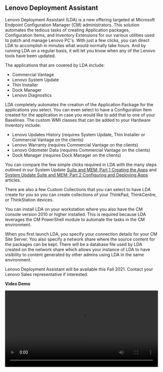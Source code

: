 ## Lenovo Deployment Assistant  <!-- {docsify-ignore} -->

Lenovo Deployment Assistant (LDA) is a new offering targeted at Microsoft Endpoint Configuration Manager (CM) administrators. This solution automates the tedious tasks of creating Application packages, Configuration Items, and Inventory Extensions for our various utilities used to patch and manage Lenovo PC's. With just a few clicks, you can direct LDA to accomplish in minutes what would normally take hours. And by running LDA on a regular basis, it will let you know when any of the Lenovo tools have been updated. 

The applications that are covered by LDA include:

- Commercial Vantage
- Lenovo System Update
- Thin Installer
- Dock Manager
- Lenovo Diagnostics

LDA completely automates the creation of the Application Package for the applications you select. You can even select to have a Configuration Item created for the application in case you would like to add that to one of your Baselines. The custom WMI classes that can be added to your Hardware Inventory include:

- Lenovo Updates History (requires System Update, Thin Installer or Commercial Vantage on the clients)
- Lenovo Warranty (requires Commercial Vantage on the clients)
- Lenovo Odometer Data (requires Commercial Vantage on the clients)
- Dock Manager (requires Dock Manager on the clients)

You can compare the few simple clicks required in LDA with the many steps outlined in our System Update [Suite and MEM: Part 1 Creating the Apps](https://thinkdeploy.blogspot.com/2020/01/system-update-suite-and-mem-part-1.html) and [System Update Suite and MEM: Part 2 Configuring and Deploying Apps](https://thinkdeploy.blogspot.com/2020/03/system-update-suite-and-mem-part-2.html) articles.

There are also a few Custom Collections that you can select to have LDA create for you so you can create collections of your ThinkPad, ThinkCentre, or ThinkStation devices. 

You can install LDA on your workstation where you also have the CM console version 2010 or higher installed. This is required because LDA leverages the CM PowerShell module to automate the tasks in the CM environment. 

When you first launch LDA, you specify your connection details for your CM Site Server. You also specify a network share where the source content for the packages can be kept. There will be a database file used by LDA created on the network share which allows your instance of LDA to have visibility to content generated by other admins using LDA in the same environment. 

 Lenovo Deployment Assistant will be available this Fall 2021. Contact your Lenovo Sales representative if interested.

 **Video Demo**

 <video src="/lda/lda_demo2.mp4" controls width="100%">Not supported</video>

